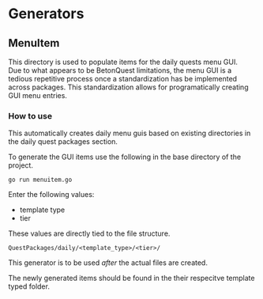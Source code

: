 # Generators

## MenuItem

This directory is used to populate items for the daily quests menu GUI.  
Due to what appears to be BetonQuest limitations, the menu GUI is a tedious repetitive process once a standardization has be implemented across packages. This standardization allows for programatically creating GUI menu entries.

### How to use

This automatically creates daily menu guis based on existing directories in the daily quest packages section.

To generate the GUI items use the following in the base directory of the project.

```
go run menuitem.go
```

Enter the following values:  
- template type
- tier

These values are directly tied to the file structure.

```QuestPackages/daily/<template_type>/<tier>/```

This generator is to be used *after* the actual files are created.

The newly generated items should be found in the their respecitve template typed folder.
